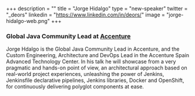 +++
description = ""
title = "Jorge Hidalgo"
type = "new-speaker"
twitter = "_deors"
linkedin = "https://www.linkedin.com/in/deors/"
image = "jorge-hidalgo-web.png"
+++
<h3>Global Java Community Lead at <a href="https://accenture.com" target="_blank">Accenture</a></h3>

<p>Jorge Hdalgo is the Global Java Community Lead in Accenture, and the Custom Engineering, Architecture and DevOps Lead in the Accenture Spain Advanced Technology Center. In his talk he will showcase from a very pragmatic and hands-on point of view, an architectural approach based on real-world project experiences, unleashing the power of Jenkins, Jenkinsfile declarative pipelines, Jenkins libraries, Docker and OpenShift, for continuously delivering polyglot components at ease.</p>

<!-- Facebook Pixel Code -->
<script>
 !function(f,b,e,v,n,t,s)
 {if(f.fbq)return;n=f.fbq=function(){n.callMethod?
 n.callMethod.apply(n,arguments):n.queue.push(arguments)};
 if(!f._fbq)f._fbq=n;n.push=n;n.loaded=!0;n.version='2.0';
 n.queue=[];t=b.createElement(e);t.async=!0;
 t.src=v;s=b.getElementsByTagName(e)[0];
 s.parentNode.insertBefore(t,s)}(window, document,'script',
 'https://connect.facebook.net/en_US/fbevents.js');
 fbq('init', '627303307635674');
 fbq('track', 'PageView');
</script>
<noscript><img height="1" width="1" style="display:none"
 src="https://www.facebook.com/tr?id=627303307635674&ev=PageView&noscript=1"
/></noscript>
<!-- End Facebook Pixel Code -->